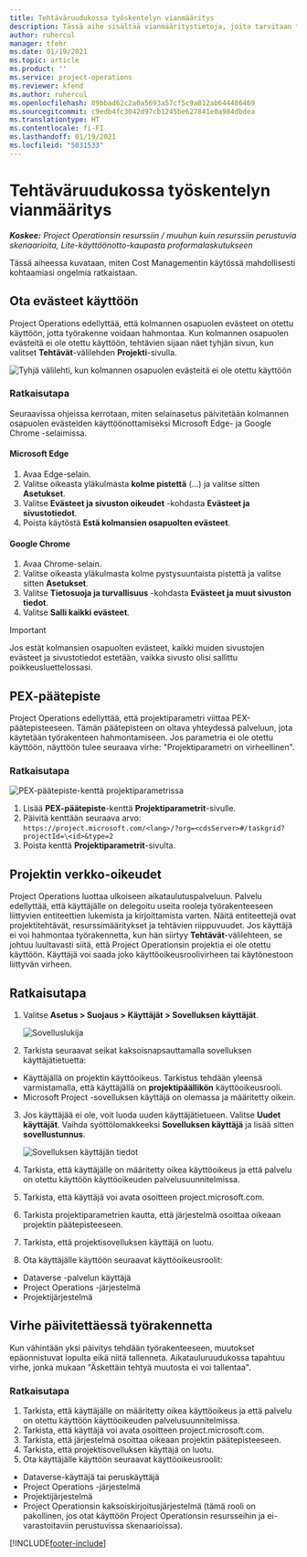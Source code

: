 ```yaml
---
title: Tehtäväruudukossa työskentelyn vianmääritys
description: Tässä aihe sisältää vianmääritystietoja, joita tarvitaan tehtäväruudukossa.
author: ruhercul
manager: tfehr
ms.date: 01/19/2021
ms.topic: article
ms.product: ''
ms.service: project-operations
ms.reviewer: kfend
ms.author: ruhercul
ms.openlocfilehash: 89bbad62c2a0a5693a57cf5c9a812ab644486469
ms.sourcegitcommit: c9edb4fc3042d97cb1245be627841e0a984dbdea
ms.translationtype: HT
ms.contentlocale: fi-FI
ms.lasthandoff: 01/19/2021
ms.locfileid: "5031533"
---
```

# <a name="troubleshoot-working-in-the-task-grid"></a>Tehtäväruudukossa työskentelyn vianmääritys 

_**Koskee:** Project Operationsin resurssiin / muuhun kuin resurssiin perustuvia skenaarioita, Lite-käyttöönotto-kaupasta proformalaskutukseen_

Tässä aiheessa kuvataan, miten Cost Managementin käytössä mahdollisesti kohtaamiasi ongelmia ratkaistaan.

## <a name="enable-cookies"></a>Ota evästeet käyttöön

Project Operations edellyttää, että kolmannen osapuolen evästeet on otettu käyttöön, jotta työrakenne voidaan hahmontaa. Kun kolmannen osapuolen evästeitä ei ole otettu käyttöön, tehtävien sijaan näet tyhjän sivun, kun valitset **Tehtävät**-välilehden **Projekti**-sivulla.

![Tyhjä välilehti, kun kolmannen osapuolen evästeitä ei ole otettu käyttöön](media/blankschedule.png)


### <a name="workaround"></a>Ratkaisutapa
Seuraavissa ohjeissa kerrotaan, miten selainasetus päivitetään kolmannen osapuolen evästeiden käyttöönottamiseksi Microsoft Edge- ja Google Chrome -selaimissa.

#### <a name="microsoft-edge"></a>Microsoft Edge

1. Avaa Edge-selain.
2. Valitse oikeasta yläkulmasta **kolme pistettä** (...) ja valitse sitten **Asetukset**.
3. Valitse **Evästeet ja sivuston oikeudet** -kohdasta **Evästeet ja sivustotiedot**.
4. Poista käytöstä **Estä kolmansien osapuolten evästeet**.

#### <a name="google-chrome"></a>Google Chrome

1. Avaa Chrome-selain.
2. Valitse oikeasta yläkulmasta kolme pystysuuntaista pistettä ja valitse sitten **Asetukset**.
3. Valitse **Tietosuoja ja turvallisuus** -kohdasta **Evästeet ja muut sivuston tiedot**.
4. Valitse **Salli kaikki evästeet**.

> [!IMPORTANT]
> Jos estät kolmansien osapuolten evästeet, kaikki muiden sivustojen evästeet ja sivustotiedot estetään, vaikka sivusto olisi sallittu poikkeusluettelossasi.

## <a name="pex-endpoint"></a>PEX-päätepiste

Project Operations edellyttää, että projektiparametri viittaa PEX-päätepisteeseen. Tämän päätepisteen on oltava yhteydessä palveluun, jota käytetään työrakenteen hahmontamiseen. Jos parametria ei ole otettu käyttöön, näyttöön tulee seuraava virhe: "Projektiparametri on virheellinen". 

### <a name="workaround"></a>Ratkaisutapa
 ![PEX-päätepiste-kenttä projektiparametrissa](media/projectparameter.png)

1. Lisää **PEX-päätepiste**-kenttä **Projektiparametrit**-sivulle.
2. Päivitä kenttään seuraava arvo: `https://project.microsoft.com/<lang>/?org=<cdsServer>#/taskgrid?projectId=\<id>&type=2`
3. Poista kenttä **Projektiparametrit**-sivulta.

## <a name="privileges-for-project-for-the-web"></a>Projektin verkko-oikeudet

Project Operations luottaa ulkoiseen aikataulutuspalveluun. Palvelu edellyttää, että käyttäjälle on delegoitu useita rooleja työrakenteeseen liittyvien entiteettien lukemista ja kirjoittamista varten. Näitä entiteettejä ovat projektitehtävät, resurssimääritykset ja tehtävien riippuvuudet. Jos käyttäjä ei voi hahmontaa työrakennetta, kun hän siirtyy **Tehtävät**-välilehteen, se johtuu luultavasti siitä, että Project Operationsin projektia ei ole otettu käyttöön. Käyttäjä voi saada joko käyttöoikeusroolivirheen tai käytönestoon liittyvän virheen.


## <a name="workaround"></a>Ratkaisutapa

1. Valitse **Asetus > Suojaus > Käyttäjät > Sovelluksen käyttäjät**.  

   ![Sovelluslukija](media/applicationuser.jpg)
   
2. Tarkista seuraavat seikat kaksoisnapsauttamalla sovelluksen käyttäjätietuetta:

 - Käyttäjällä on projektin käyttöoikeus. Tarkistus tehdään yleensä varmistamalla, että käyttäjällä on **projektipäällikön** käyttöoikeusrooli.
 - Microsoft Project -sovelluksen käyttäjä on olemassa ja määritetty oikein.
 
3. Jos käyttäjää ei ole, voit luoda uuden käyttäjätietueen. Valitse **Uudet käyttäjät**. Vaihda syöttölomakkeeksi **Sovelluksen käyttäjä** ja lisää sitten **sovellustunnus**.

   ![Sovelluksen käyttäjän tiedot](media/applicationuserdetails.jpg)

4. Tarkista, että käyttäjälle on määritetty oikea käyttöoikeus ja että palvelu on otettu käyttöön käyttöoikeuden palvelusuunnitelmissa.
5. Tarkista, että käyttäjä voi avata osoitteen project.microsoft.com.
6. Tarkista projektiparametrien kautta, että järjestelmä osoittaa oikeaan projektin päätepisteeseen.
7. Tarkista, että projektisovelluksen käyttäjä on luotu.
8. Ota käyttäjälle käyttöön seuraavat käyttöoikeusroolit:

  - Dataverse -palvelun käyttäjä
  - Project Operations -järjestelmä
  - Projektijärjestelmä

## <a name="error-when-updating-the-work-breakdown-structure"></a>Virhe päivitettäessä työrakennetta

Kun vähintään yksi päivitys tehdään työrakenteeseen, muutokset epäonnistuvat lopulta eikä niitä tallenneta. Aikatauluruudukossa tapahtuu virhe, jonka mukaan "Äskettäin tehtyä muutosta ei voi tallentaa".

### <a name="workaround"></a>Ratkaisutapa

1. Tarkista, että käyttäjälle on määritetty oikea käyttöoikeus ja että palvelu on otettu käyttöön käyttöoikeuden palvelusuunnitelmissa.
2. Tarkista, että käyttäjä voi avata osoitteen project.microsoft.com.
3. Tarkista, että järjestelmä osoittaa oikeaan projektin päätepisteeseen.
4. Tarkista, että projektisovelluksen käyttäjä on luotu.
5. Ota käyttäjälle käyttöön seuraavat käyttöoikeusroolit:
  
  - Dataverse-käyttäjä tai peruskäyttäjä
  - Project Operations -järjestelmä
  - Projektijärjestelmä
  - Project Operationsin kaksoiskirjoitusjärjestelmä (tämä rooli on pakollinen, jos otat käyttöön Project Operationsin resursseihin ja ei-varastoitaviin perustuvissa skenaarioissa).


[!INCLUDE[footer-include](../includes/footer-banner.md)]